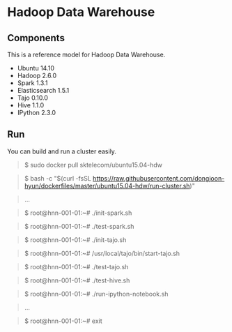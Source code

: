 Hadoop Data Warehouse
====================

Components
----------
This is a reference model for Hadoop Data Warehouse.

* Ubuntu 14.10
* Hadoop 2.6.0
* Spark 1.3.1
* Elasticsearch 1.5.1
* Tajo 0.10.0
* Hive 1.1.0
* IPython 2.3.0

Run
---
You can build and run a cluster easily.

> $ sudo docker pull sktelecom/ubuntu15.04-hdw

> $ bash -c "$(curl -fsSL https://raw.githubusercontent.com/dongjoon-hyun/dockerfiles/master/ubuntu15.04-hdw/run-cluster.sh)"

> ...

> $ root@hnn-001-01:~# ./init-spark.sh 

> $ root@hnn-001-01:~# ./test-spark.sh 

> $ root@hnn-001-01:~# ./init-tajo.sh 

> $ root@hnn-001-01:~# /usr/local/tajo/bin/start-tajo.sh 

> $ root@hnn-001-01:~# ./test-tajo.sh 

> $ root@hnn-001-01:~# ./test-hive.sh 

> $ root@hnn-001-01:~# ./run-ipython-notebook.sh

> ...

> $ root@hnn-001-01:~# exit
